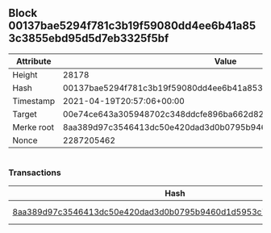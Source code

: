## Block 00137bae5294f781c3b19f59080dd4ee6b41a853c3855ebd95d5d7eb3325f5bf

Attribute | Value
--- | ---
Height | 28178
Hash | 00137bae5294f781c3b19f59080dd4ee6b41a853c3855ebd95d5d7eb3325f5bf
Timestamp | 2021-04-19T20:57:06+00:00
Target | 00e74ce643a305948702c348ddcfe896ba662d82c1a228faf4ad12250f07334e
Merke root | 8aa389d97c3546413dc50e420dad3d0b0795b9460d1d5953c7166c63d9b86c3a
Nonce | 2287205462

```

```

### Transactions

Hash | Amount
--- | ---
[8aa389d97c3546413dc50e420dad3d0b0795b9460d1d5953c7166c63d9b86c3a](8aa389d97c3546413dc50e420dad3d0b0795b9460d1d5953c7166c63d9b86c3a.md) | 10.00000000 SKEPTI 

